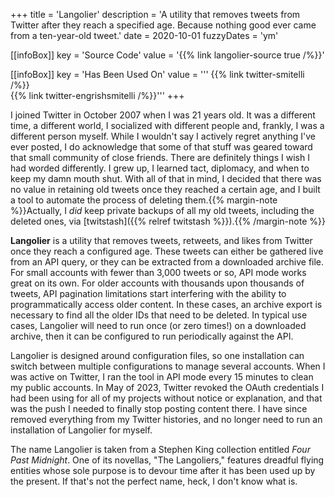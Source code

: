 +++
title = 'Langolier'
description = 'A utility that removes tweets from Twitter after they reach a specified age. Because nothing good ever came from a ten-year-old tweet.'
date = 2020-10-01
fuzzyDates = 'ym'

[[infoBox]]
key = 'Source Code'
value = '{{% link langolier-source true /%}}'

[[infoBox]]
key = 'Has Been Used On'
value = '''
{{% link twitter-smitelli /%}}\
{{% link twitter-engrishsmitelli /%}}'''
+++

I joined Twitter in October 2007 when I was 21 years old. It was a different time, a different world, I socialized with different people and, frankly, I was a different person myself. While I wouldn't say I actively regret anything I've ever posted, I do acknowledge that some of that stuff was geared toward that small community of close friends. There are definitely things I wish I had worded differently. I grew up, I learned tact, diplomacy, and when to keep my damn mouth shut. With all of that in mind, I decided that there was no value in retaining old tweets once they reached a certain age, and I built a tool to automate the process of deleting them.{{% margin-note %}}Actually, I _did_ keep private backups of all my old tweets, including the deleted ones, via [twitstash]({{% relref twitstash %}}).{{% /margin-note %}}

**Langolier** is a utility that removes tweets, retweets, and likes from Twitter once they reach a configured age. These tweets can either be gathered live from an API query, or they can be extracted from a downloaded archive file. For small accounts with fewer than 3,000 tweets or so, API mode works great on its own. For older accounts with thousands upon thousands of tweets, API pagination limitations start interfering with the ability to programmatically access older content. In these cases, an archive export is necessary to find all the older IDs that need to be deleted. In typical use cases, Langolier will need to run once (or zero times!) on a downloaded archive, then it can be configured to run periodically against the API.

Langolier is designed around configuration files, so one installation can switch between multiple configurations to manage several accounts. When I was active on Twitter, I ran the tool in API mode every 15 minutes to clean my public accounts. In May of 2023, Twitter revoked the OAuth credentials I had been using for all of my projects without notice or explanation, and that was the push I needed to finally stop posting content there. I have since removed everything from my Twitter histories, and no longer need to run an installation of Langolier for myself.

The name Langolier is taken from a Stephen King collection entitled _Four Past Midnight_. One of its novellas, "The Langoliers," features dreadful flying entities whose sole purpose is to devour time after it has been used up by the present. If that's not the perfect name, heck, I don't know what is.
